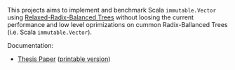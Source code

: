 
This projects aims to implement and benchmark Scala `immutable.Vector` using [Relaxed-Radix-Balanced Trees](https://github.com/TiarkRompf/rrbtrees) without loosing the current performance and low level oprimizations on cummon Radix-Ballanced Trees (i.e. Scala `immutable.Vector`). 

Documentation:
* [Thesis Paper](https://github.com/nicolasstucki/scala-rrb-vector/blob/master/documents/Master%20Thesis%20-%20Nicolas%20Stucki%20-%20Turning%20Relaxed%20Radix%20Balanced%20Vector%20from%20Theory%20into%20Practice%20for%20Scala%20Collections.pdf?raw=true) ([printable version](https://github.com/nicolasstucki/scala-rrb-vector/blob/master/documents/Master%20Thesis%20-%20Nicolas%20Stucki%20-%20Turning%20Relaxed%20Radix%20Balanced%20Vector%20from%20Theory%20into%20Practice%20for%20Scala%20Collections%20(Print).pdf?raw=true))
